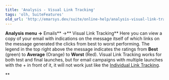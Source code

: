 ```yaml
---
title: 'Analysis - Visual Link Tracking'
tags: 'olh, SuiteFeatures'
old_url: 'http://emarsys.dev/suite/online-help/analysis-visual-link-tracking/'
---
```


**Analysis menu ->** Emails** ->** Visual Link Tracking** Here you can view a copy of your email with indications on the message itself of which links on the message generated the clicks from best to worst performing. The legend in the top right above the message indicates the ratings from **Best** (green) to **Average** (Orange) to **Worst** (Red). Visual Link Tracking works for both test and final launches, but for email campaigns with multiple launches with the + in front of it, it will not work just like the [Individual Link Tracking](/olh/analysis-individual-link-tracking.md "Analysis â&#128;&#147; Individual Link Tracking").

**